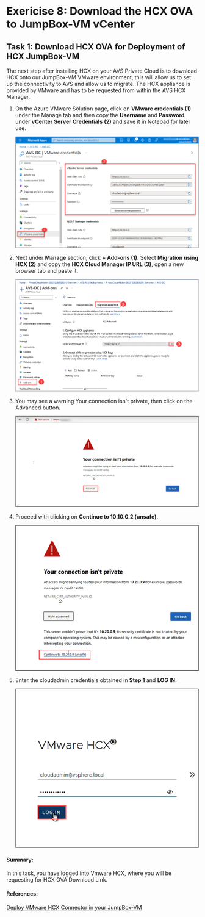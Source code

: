 # Exericise 8: Download the HCX OVA to JumpBox-VM vCenter

## Task 1: Download HCX OVA for Deployment of HCX JumpBox-VM

The next step after installing HCX on your AVS Private Cloud is to download HCX onto our JumpBox-VM VMware environment, this will allow us to set up the connectivity to AVS and allow us to migrate. The HCX appliance is provided by VMware and has to be requested from within the AVS HCX Manager.

1. On the Azure VMware Solution page, click on **VMware credentials (1)** under the Manage tab and then copy the **Username** and **Password** under **vCenter Server Credentials** **(2)** and save it in Notepad for later use.

   ![](../Images/3.2.jpg)
  
2. Next under **Manage** section, click **+ Add-ons (1)**. Select **Migration using HCX (2)** and copy the **HCX Cloud Manager IP URL (3)**, open a new browser tab and paste it. 

   ![](../Images/Mod2Task2Pic1.png)

3. You may see a warning Your connection isn't private, then click on the Advanced button.

    ![](../Images/Mod2Task2Pic2.png)

4. Proceed with clicking on **Continue to 10.10.0.2 (unsafe)**.   

    ![](../Images/Mod2Task2Pic3.png)
    
5. Enter the cloudadmin credentials obtained in **Step 1** and **LOG IN**.  

    ![](../Images/Mod2Task2Pic4.png)

#### Summary:
In this task, you have logged into Vmware HCX, where you will be requesting for HCX OVA Download Link.

#### References:
[Deploy VMware HCX Connector in your JumpBox-VM](https://blogs.oracle.com/cloud-infrastructure/post/deploy-vmware-hcx-connector-in-your-on-premises-vmware-environment-and-establish-a-site-pairing-with-oracle-cloud-vmware-solution)
